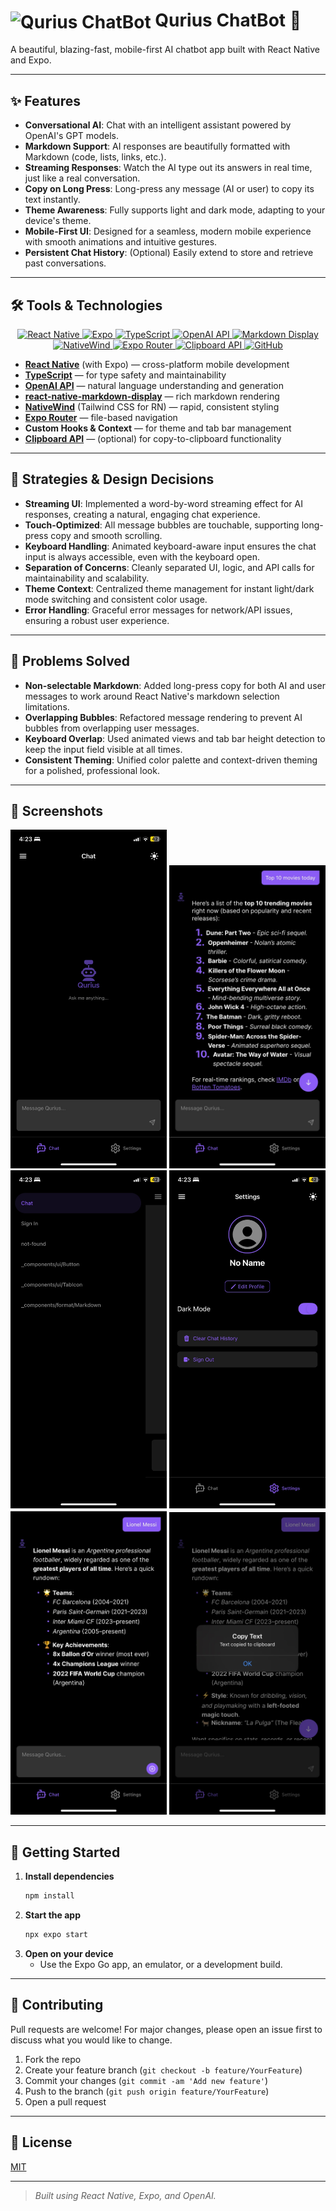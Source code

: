 # <img src="./assets/readme-icons/qurius-animated.gif" alt="Qurius ChatBot" width="48" style="vertical-align:middle;"/> Qurius ChatBot 🤖

A beautiful, blazing-fast, mobile-first AI chatbot app built with React Native and Expo.

---

## ✨ Features

- **Conversational AI**: Chat with an intelligent assistant powered by OpenAI's GPT models.
- **Markdown Support**: AI responses are beautifully formatted with Markdown (code, lists, links, etc.).
- **Streaming Responses**: Watch the AI type out its answers in real time, just like a real conversation.
- **Copy on Long Press**: Long-press any message (AI or user) to copy its text instantly.
- **Theme Awareness**: Fully supports light and dark mode, adapting to your device's theme.
- **Mobile-First UI**: Designed for a seamless, modern mobile experience with smooth animations and intuitive gestures.
- **Persistent Chat History**: (Optional) Easily extend to store and retrieve past conversations.

---

## 🛠️ Tools & Technologies

<div align="center">
  <a href="https://reactnative.dev/" target="_blank">
    <img src="https://img.shields.io/badge/React%20Native-20232A?style=for-the-badge&logo=react&logoColor=61DAFB" alt="React Native"/>
  </a>
  <a href="https://expo.dev/" target="_blank">
    <img src="https://img.shields.io/badge/Expo-1B1F23?style=for-the-badge&logo=expo&logoColor=white" alt="Expo"/>
  </a>
  <a href="https://www.typescriptlang.org/" target="_blank">
    <img src="https://img.shields.io/badge/TypeScript-3178C6?style=for-the-badge&logo=typescript&logoColor=white" alt="TypeScript"/>
  </a>
  <a href="https://platform.openai.com/docs/api-reference" target="_blank">
    <img src="https://img.shields.io/badge/OpenAI-412991?style=for-the-badge&logo=openai&logoColor=white" alt="OpenAI API"/>
  </a>
  <a href="https://github.com/iamacup/react-native-markdown-display" target="_blank">
    <img src="https://img.shields.io/badge/Markdown%20Display-000000?style=for-the-badge&logo=markdown&logoColor=white" alt="Markdown Display"/>
  </a>
  <a href="https://www.nativewind.dev/" target="_blank">
    <img src="https://img.shields.io/badge/NativeWind-38BDF8?style=for-the-badge&logo=tailwindcss&logoColor=white" alt="NativeWind"/>
  </a>
  <a href="https://docs.expo.dev/router/introduction/" target="_blank">
    <img src="https://img.shields.io/badge/Expo%20Router-1B1F23?style=for-the-badge&logo=expo&logoColor=white" alt="Expo Router"/>
  </a>
  <a href="https://reactnative.dev/docs/clipboard" target="_blank">
    <img src="https://img.shields.io/badge/Clipboard%20API-808080?style=for-the-badge&logo=copy&logoColor=white" alt="Clipboard API"/>
  </a>
  <a href="https://github.com/" target="_blank">
    <img src="https://img.shields.io/badge/GitHub-181717?style=for-the-badge&logo=github&logoColor=white" alt="GitHub"/>
  </a>
</div>


- **[React Native](https://reactnative.dev/)** (with Expo) — cross-platform mobile development  
- **[TypeScript](https://www.typescriptlang.org/)** — for type safety and maintainability  
- **[OpenAI API](https://platform.openai.com/docs/api-reference)** — natural language understanding and generation  
- **[react-native-markdown-display](https://github.com/iamacup/react-native-markdown-display)** — rich markdown rendering  
- **[NativeWind](https://www.nativewind.dev/)** (Tailwind CSS for RN) — rapid, consistent styling  
- **[Expo Router](https://docs.expo.dev/router/introduction/)** — file-based navigation  
- **Custom Hooks & Context** — for theme and tab bar management  
- **[Clipboard API](https://reactnative.dev/docs/clipboard)** — (optional) for copy-to-clipboard functionality  

---

## 🚀 Strategies & Design Decisions

- **Streaming UI**: Implemented a word-by-word streaming effect for AI responses, creating a natural, engaging chat experience.
- **Touch-Optimized**: All message bubbles are touchable, supporting long-press copy and smooth scrolling.
- **Keyboard Handling**: Animated keyboard-aware input ensures the chat input is always accessible, even with the keyboard open.
- **Separation of Concerns**: Cleanly separated UI, logic, and API calls for maintainability and scalability.
- **Theme Context**: Centralized theme management for instant light/dark mode switching and consistent color usage.
- **Error Handling**: Graceful error messages for network/API issues, ensuring a robust user experience.

---

## 🧩 Problems Solved

- **Non-selectable Markdown**: Added long-press copy for both AI and user messages to work around React Native's markdown selection limitations.
- **Overlapping Bubbles**: Refactored message rendering to prevent AI bubbles from overlapping user messages.
- **Keyboard Overlap**: Used animated views and tab bar height detection to keep the input field visible at all times.
- **Consistent Theming**: Unified color palette and context-driven theming for a polished, professional look.

---

## 📸 Screenshots

<div align="center">
  <img src="./assets/images/chat-screen.png" alt="Chat Screen" width="250"/>
  <img src="./assets/images/chat-conversation-dark.png" alt="Chat Conversation Dark" width="250"/>
  <img src="./assets/images/drawer-navigation.png" alt="Drawer" width="250"/>
  <img src="./assets/images/settings.png" alt="Settings Page" width="250"/>
  <img src="./assets/images/chat-streaming.png" alt="Text Streaming" width="250"/>
  <img src="./assets/images/copy-feature.png" alt="Copy Feature" width="250"/>
</div>

---

## 🏁 Getting Started

1. **Install dependencies**
   ```bash
   npm install
   ```
2. **Start the app**
   ```bash
   npx expo start
   ```
3. **Open on your device**
   - Use the Expo Go app, an emulator, or a development build.

---

## 🤝 Contributing

Pull requests are welcome! For major changes, please open an issue first to discuss what you would like to change.

1. Fork the repo
2. Create your feature branch (`git checkout -b feature/YourFeature`)
3. Commit your changes (`git commit -am 'Add new feature'`)
4. Push to the branch (`git push origin feature/YourFeature`)
5. Open a pull request

---

## 📄 License

[MIT](./LICENSE)

---

> _Built using React Native, Expo, and OpenAI._
